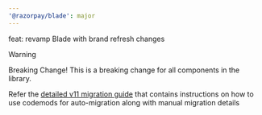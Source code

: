 ```yaml
---
'@razorpay/blade': major
---
```


feat: revamp Blade with brand refresh changes

> [!WARNING]
>
> Breaking Change!
> This is a breaking change for all components in the library.
>
> Refer the [detailed v11 migration guide](https://github.com/razorpay/blade/blob/master/packages/blade/migration-v11.md) that contains instructions on how to use codemods for auto-migration along with manual migration details
